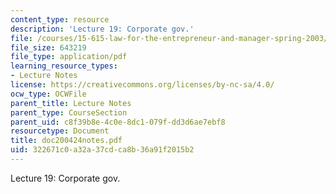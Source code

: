 ```yaml
---
content_type: resource
description: 'Lecture 19: Corporate gov.'
file: /courses/15-615-law-for-the-entrepreneur-and-manager-spring-2003/322671c0a32a37cdca8b36a91f2015b2_doc200424notes.pdf
file_size: 643219
file_type: application/pdf
learning_resource_types:
- Lecture Notes
license: https://creativecommons.org/licenses/by-nc-sa/4.0/
ocw_type: OCWFile
parent_title: Lecture Notes
parent_type: CourseSection
parent_uid: c8f39b8e-4c0e-8dc1-079f-dd3d6ae7ebf8
resourcetype: Document
title: doc200424notes.pdf
uid: 322671c0-a32a-37cd-ca8b-36a91f2015b2
---
```

Lecture 19: Corporate gov.